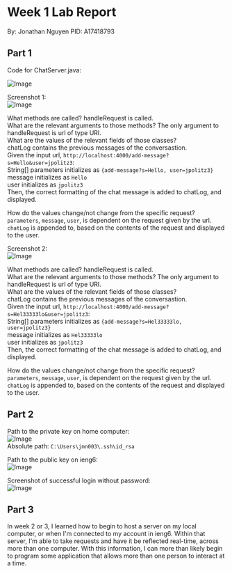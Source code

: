 # Week 1 Lab Report
By: Jonathan Nguyen
PID: A17418793

## Part 1
Code for ChatServer.java: <br>

![Image](https://i.imgur.com/Vdy3UGF.png)

Screenshot 1: <br>
![Image](https://i.imgur.com/g6tlez0.png)

What methods are called? handleRequest is called. <br>
What are the relevant arguments to those methods? The only argument to handleRequest is url of type URI. <br>
What are the values of the relevant fields of those classes? <br>
chatLog contains the previous messages of the conversastion. <br>
Given the input url, `http://localhost:4000/add-message?s=Hello&user=jpolitz3`: <br>
String[] parameters initializes as `{add-message?s=Hello, user=jpolitz3}` <br>
message initializes as `Hello` <br>
user initializes as `jpolitz3` <br>
Then, the correct formatting of the chat message is added to chatLog, and displayed. <br>

How do the values change/not change from the specific request? <br>
`parameters`, `message`, `user`, is dependent on the request given by the url. <br>
`chatLog` is appended to, based on the contents of the request and displayed to the user. <br>

Screenshot 2: <br>
![Image](https://i.imgur.com/hjcxRWm.png)

What methods are called? handleRequest is called. <br>
What are the relevant arguments to those methods? The only argument to handleRequest is url of type URI. <br>
What are the values of the relevant fields of those classes? <br>
chatLog contains the previous messages of the conversastion. <br>
Given the input url, `http://localhost:4000/add-message?s=Hel33333lo&user=jpolitz3`: <br>
String[] parameters initializes as `{add-message?s=Hel33333lo, user=jpolitz3}` <br>
message initializes as `Hel33333lo` <br>
user initializes as `jpolitz3` <br>
Then, the correct formatting of the chat message is added to chatLog, and displayed. <br>

How do the values change/not change from the specific request? <br>
`parameters`, `message`, `user`, is dependent on the request given by the url. <br>
`chatLog` is appended to, based on the contents of the request and displayed to the user. <br>


## Part 2
Path to the private key on home computer: <br>
![Image](https://i.imgur.com/gHXBD6s.png) <br>
Absolute path: `C:\Users\jmn003\.ssh\id_rsa` <br>

Path to the public key on ieng6: <br>
![Image](https://i.imgur.com/trgOJqP.png) <br>

Screenshot of successful login without password: <br>
![Image](https://i.imgur.com/PEHmap1.png) <br>


## Part 3

In week 2 or 3, I learned how to begin to host a server on my local computer, or when I'm connected to my account in ieng6. Within that server, I'm able to take requests and have it be reflected real-time, across more than one computer. With this information, I can more than likely begin to program some application that allows more than one person to interact at a time.

